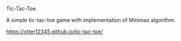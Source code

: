 Tic-Tac-Toe

A simple tic-tac-toe game with implementation of Minimax algorithm.

https://otter12345.github.io/tic-tac-toe/
